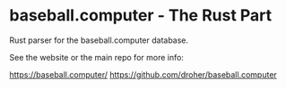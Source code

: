 # baseball.computer - The Rust Part

Rust parser for the baseball.computer database.

See the website or the main repo for more info:

https://baseball.computer/
https://github.com/droher/baseball.computer
